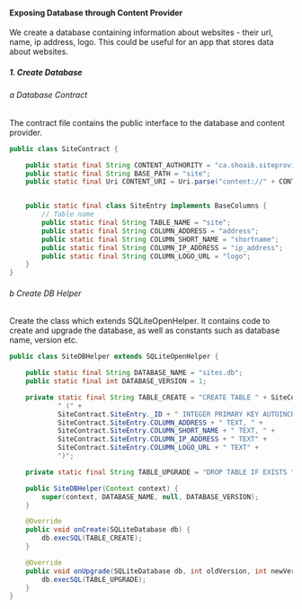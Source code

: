 #### Exposing Database through Content Provider

We create a database containing information about websites - their url, name, ip address, logo. This could be useful for an app that stores data about websites.

##### 1. Create Database
###### a Database Contract
The contract file contains the public interface to the database and content provider.

```java
public class SiteContract {

    public static final String CONTENT_AUTHORITY = "ca.shoaib.siteprovider.sites";
    public static final String BASE_PATH = "site";
    public static final Uri CONTENT_URI = Uri.parse("content://" + CONTENT_AUTHORITY + "/" + BASE_PATH);


    public static final class SiteEntry implements BaseColumns {
        // Table name
        public static final String TABLE_NAME = "site";
        public static final String COLUMN_ADDRESS = "address";
        public static final String COLUMN_SHORT_NAME = "shortname";
        public static final String COLUMN_IP_ADDRESS = "ip_address";
        public static final String COLUMN_LOGO_URL = "logo";
    }
}
```

###### b Create DB Helper
Create the class which extends SQLiteOpenHelper. It contains code to create and upgrade the database, as well as constants such as database name, version etc.

```java
public class SiteDBHelper extends SQLiteOpenHelper {

    public static final String DATABASE_NAME = "sites.db";
    public static final int DATABASE_VERSION = 1;

    private static final String TABLE_CREATE = "CREATE TABLE " + SiteContract.SiteEntry.TABLE_NAME +
            " (" +
            SiteContract.SiteEntry._ID + " INTEGER PRIMARY KEY AUTOINCREMENT, " +
            SiteContract.SiteEntry.COLUMN_ADDRESS + " TEXT, " +
            SiteContract.SiteEntry.COLUMN_SHORT_NAME + " TEXT, " +
            SiteContract.SiteEntry.COLUMN_IP_ADDRESS + " TEXT" +
            SiteContract.SiteEntry.COLUMN_LOGO_URL + " TEXT" +
            ")";

    private static final String TABLE_UPGRADE = "DROP TABLE IF EXISTS " + SiteContract.SiteEntry.TABLE_NAME;

    public SiteDBHelper(Context context) {
        super(context, DATABASE_NAME, null, DATABASE_VERSION);
    }

    @Override
    public void onCreate(SQLiteDatabase db) {
        db.execSQL(TABLE_CREATE);
    }

    @Override
    public void onUpgrade(SQLiteDatabase db, int oldVersion, int newVersion) {
        db.execSQL(TABLE_UPGRADE);
    }
}
```

